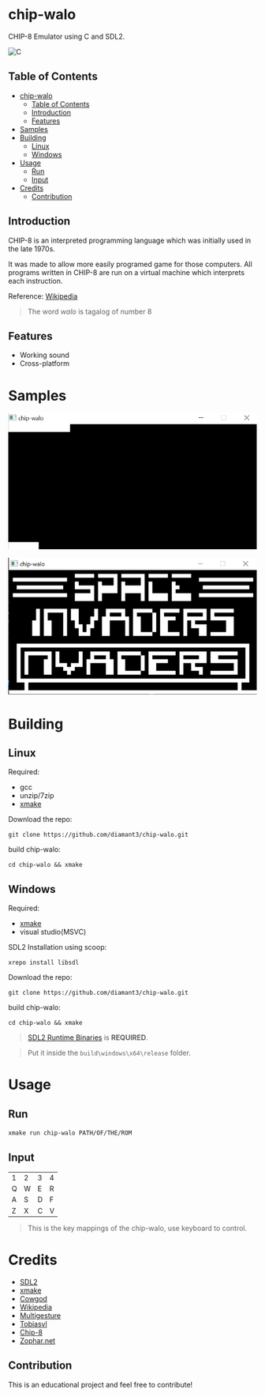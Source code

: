 # chip-walo

CHIP-8 Emulator using C and SDL2.

![C](https://img.shields.io/badge/Language-c-gold?style=for-the-badge)

## Table of Contents

- [chip-walo](#chip-walo)
  - [Table of Contents](#table-of-contents)
  - [Introduction](#introduction)
  - [Features](#features)
- [Samples](#samples)
- [Building](#building)
  - [Linux](#linux)
  - [Windows](#windows)
- [Usage](#usage)
  - [Run](#run)
  - [Input](#input)
- [Credits](#credits)
  - [Contribution](#contribution)

## Introduction

CHIP-8 is an interpreted programming language which was initially used in the late 1970s. 

It was made to allow more easily programed game for those computers. All programs written in CHIP-8 are run on a virtual machine which interprets each instruction.

Reference: [Wikipedia](https://en.wikipedia.org/wiki/CHIP-8)

> The word *walo* is tagalog of number 8

## Features

- Working sound
- Cross-platform

# Samples

![chip-walo](images/chip-walo.gif)

![Space Invaders](images/Space_Invaders.png)

# Building

## Linux

Required:
- gcc
- unzip/7zip
- [xmake](https://xmake.io/#/guide/installation)

Download the repo:

```
git clone https://github.com/diamant3/chip-walo.git
``` 

build chip-walo:

```
cd chip-walo && xmake
```

## Windows

Required:

- [xmake](https://xmake.io/#/guide/installation)
- visual studio(MSVC)

SDL2 Installation using scoop:

```
xrepo install libsdl
```

Download the repo:

```
git clone https://github.com/diamant3/chip-walo.git
``` 

build chip-walo:

```
cd chip-walo && xmake
```

 > [SDL2 Runtime Binaries](https://www.libsdl.org/download-2.0.php) is **REQUIRED**. 
 
 > Put it inside the ``` build\windows\x64\release ``` folder.

# Usage

## Run

```
xmake run chip-walo PATH/OF/THE/ROM
```

## Input

<table>
  <tr>
      <td>1</td>
      <td>2</td>
      <td>3</td>
      <td>4</td>
  </tr>
  <tr>
      <td>Q</td>
      <td>W</td>
      <td>E</td>
      <td>R</td>
  </tr>
  <tr>
      <td>A</td>
      <td>S</td>
      <td>D</td>
      <td>F</td>
  </tr>
  <tr>
      <td>Z</td>
      <td>X</td>
      <td>C</td>
      <td>V</td>
  </tr>
</table>

> This is the key mappings of the chip-walo, use keyboard to control.

# Credits

- [SDL2](https://www.libsdl.org/)
- [xmake](https://xmake.io/#/)
- [Cowgod](http://devernay.free.fr/hacks/chip8/C8TECH10.HTM)
- [Wikipedia](https://en.wikipedia.org/wiki/CHIP-8)
- [Multigesture](https://multigesture.net/articles/how-to-write-an-emulator-chip-8-interpreter/)
- [Tobiasvl](https://tobiasvl.github.io/blog/write-a-chip-8-emulator/)
- [Chip-8](https://chip-8.github.io/links/)
- [Zophar.net](https://www.zophar.net/pdroms/chip8.html)

## Contribution

This is an educational project and feel free to contribute!
